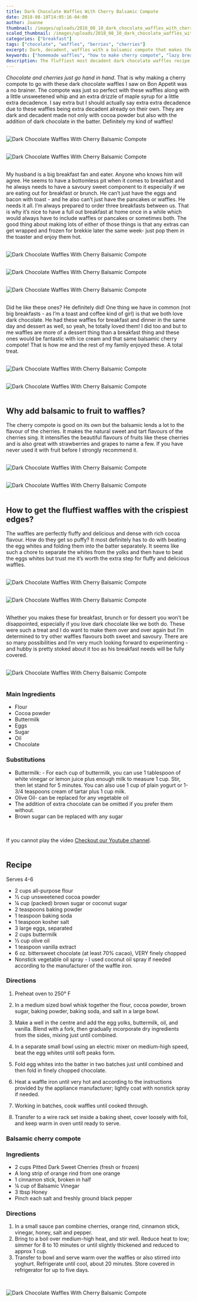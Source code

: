 ```yaml
---
title: Dark Chocolate Waffles With Cherry Balsamic Compote
date: 2018-08-10T14:05:16-04:00
author: Joanne
thumbnail: /images/uploads/2018_08_10_dark_chocolate_waffles_with_cherry_balsamic_compote_1.jpg
scaled_thumbnail: /images/uploads/2018_08_10_dark_chocolate_waffles_with_cherry_balsamic_compote_0.jpg
categories: ["breakfast"]
tags: ["chocolate", "waffles", "berries", "cherries"]
excerpt: Dark, decadent, waffles with a balsamic compote that makes the cherries sing
keywords: ["homemade waffles", "how to make cherry compote", "lazy breafasts"]
description: The fluffiest most decadent dark chocolate waffles recipe that are airy and not too sweet. These waffles are beyond delicious with this balsamic cherry compote for breakfast but also perfect for dessert with ice-cream. 
---
```


_Chocolate and cherries just go hand in hand_. That is why making a cherry compote to go with these dark chocolate waffles I saw on Bon Appetit was a no brainer. The compote was just so perfect with these waffles along with a little unsweetened whip and an extra drizzle of maple syrup for a little extra decadence. I say extra but I should actually say extra extra decadence due to these waffles being extra decadent already on their own. They are dark and decadent made not only with cocoa powder but also with the addition of dark chocolate in the batter. Definitely my kind of waffles! 
</br>
</br>

![Dark Chocolate Waffles With Cherry Balsamic Compote](/images/uploads/2018_08_10_dark_chocolate_waffles_with_cherry_balsamic_compote_2.jpg)
</br>
</br>

![Dark Chocolate Waffles With Cherry Balsamic Compote](/images/uploads/2018_08_10_dark_chocolate_waffles_with_cherry_balsamic_compote_3.jpg)
</br>
</br>

My husband is a big breakfast fan and eater. Anyone who knows him will agree. He seems to have a bottomless pit when it comes to breakfast and he always needs to have a savoury sweet component to it especially if we are eating out for breakfast or brunch. He can’t just have the eggs and bacon with toast - and he also can’t just have the pancakes or waffles. He needs it all. I’m always prepared to order three breakfasts between us. That is why it’s nice to have a full out breakfast at home once in a while which would always have to include waffles or pancakes or sometimes both. The good thing about making lots of either of those things is that any extras can get wrapped and frozen for brekkie later the same week- just pop them in the toaster and enjoy them hot. 
</br>
</br>

![Dark Chocolate Waffles With Cherry Balsamic Compote](/images/uploads/2018_08_10_dark_chocolate_waffles_with_cherry_balsamic_compote_4.jpg)
</br>
</br>

![Dark Chocolate Waffles With Cherry Balsamic Compote](/images/uploads/2018_08_10_dark_chocolate_waffles_with_cherry_balsamic_compote_5.jpg)
</br>
</br>

![Dark Chocolate Waffles With Cherry Balsamic Compote](/images/uploads/2018_08_10_dark_chocolate_waffles_with_cherry_balsamic_compote_6.jpg)
</br>
</br> 

Did he like these ones? He definitely did! One thing we have in common (not big breakfasts - as I’m a toast and coffee kind of girl) is that we both love dark chocolate. He had these waffles for breakfast and dinner in the same day and dessert as well, so yeah, he totally loved them! I did too and but to me waffles are more of a dessert thing than a breakfast thing and these ones would be fantastic with ice cream and that same balsamic cherry compote! That is how me and the rest of my family enjoyed these. A total treat. 
</br>
</br>

![Dark Chocolate Waffles With Cherry Balsamic Compote](/images/uploads/2018_08_10_dark_chocolate_waffles_with_cherry_balsamic_compote_7.jpg)
</br>
</br>

![Dark Chocolate Waffles With Cherry Balsamic Compote](/images/uploads/2018_08_10_dark_chocolate_waffles_with_cherry_balsamic_compote_8.jpg)
</br>
</br> 

## Why add balsamic to fruit to waffles? 
The cherry compote is good on its own but the balsamic lends a lot to the flavour of the cherries. It makes the natural sweet and tart flavours of the cherries sing. It intensifies the beautiful flavours of fruits like these cherries and is also great with strawberries and grapes to name a few. If you have never used it with fruit before I strongly recommend it. 
</br>
</br>

![Dark Chocolate Waffles With Cherry Balsamic Compote](/images/uploads/2018_08_10_dark_chocolate_waffles_with_cherry_balsamic_compote_9.jpg)
</br>
</br>

![Dark Chocolate Waffles With Cherry Balsamic Compote](/images/uploads/2018_08_10_dark_chocolate_waffles_with_cherry_balsamic_compote_10.jpg)
</br>
</br>

## How to get the fluffiest waffles with the crispiest edges?
The waffles are perfectly fluffy and delicious and dense with rich cocoa flavour. How do they get so puffy? It most definitely has to do with beating the egg whites and folding them into the batter separately. It seems like such a chore to separate the whites from the yolks and then have to beat the eggs whites but trust me it’s worth the extra step for fluffy and delicious waffles. 
</br>
</br>

![Dark Chocolate Waffles With Cherry Balsamic Compote](/images/uploads/2018_08_10_dark_chocolate_waffles_with_cherry_balsamic_compote_11.jpg)
</br>
</br>

![Dark Chocolate Waffles With Cherry Balsamic Compote](/images/uploads/2018_08_10_dark_chocolate_waffles_with_cherry_balsamic_compote_12.jpg)
</br>
</br>

Whether you makes these for breakfast, brunch or for dessert you won’t be disappointed, especially if you love dark chocolate like we both do. These were such a treat and I do want to make them over and over again but I’m determined to try other waffles flavours both sweet and savoury. There are so many possibilities and I’m very much looking forward to experimenting - and hubby is pretty stoked about it too as his breakfast needs will be fully covered. 
</br>
</br>

![Dark Chocolate Waffles With Cherry Balsamic Compote](/images/uploads/2018_08_10_dark_chocolate_waffles_with_cherry_balsamic_compote_13.jpg)
</br>
</br>

### Main Ingredients

* Flour 
* Cocoa powder 
* Buttermilk 
* Eggs 
* Sugar 
* Oil 
* Chocolate 

### Substitutions

* Buttermilk: - For each cup of buttermilk, you can use 1 tablespoon of white vinegar or lemon juice plus enough milk to measure 1 cup. Stir, then let stand for 5 minutes. You can also use 1 cup of plain yogurt or 1-3/4 teaspoons cream of tartar plus 1 cup milk.
* Olive Oil- can be replaced for any vegetable oil 
* The addition of extra chocolate can be omitted if you prefer them without. 
* Brown sugar can be replaced with any sugar 
</br>
</br>
<div class="mv-video-target mv-video-id-vp2dg9fpffpcehgxltlf" data-video-id="vp2dg9fpffpcehgxltlf" data-volume="70" data-ratio="16:9"></div>
If you cannot play the video <span class="highlight"><a href="https://youtu.be/Y3iAwFp-H48">Checkout our Youtube channel</a></span>.
</br>
</br>

## Recipe
Serves 4-6 
</br>

* 2 cups all-purpose flour
* ½ cup unsweetened cocoa powder
* ¼ cup (packed) brown sugar or coconut sugar 
* 2 teaspoons baking powder
* 1 teaspoon baking soda
* 1 teaspoon kosher salt
* 3 large eggs, separated
* 2 cups buttermilk
* ½ cup olive oil
* 1 teaspoon vanilla extract
* 6 oz. bittersweet chocolate (at least 70% cacao), VERY finely chopped
* Nonstick vegetable oil spray - I used coconut oil spray if needed according to the manufacturer of the waffle iron. 
	
### Directions 

1. Preheat oven to 250° F 

2. In a medium sized bowl whisk together the flour, cocoa powder, brown sugar, baking powder, baking soda, and salt in a large bowl. 

3. Make a well in the centre and add the egg yolks, buttermilk, oil, and vanilla. Blend with a fork, then gradually incorporate dry ingredients from the sides, mixing just until combined.

4. In a separate small bowl using an electric mixer on medium-high speed, beat the egg whites until soft peaks form. 

5. Fold egg whites into the batter in two batches just until combined and then fold in finely chopped chocolate.

6. Heat a waffle iron until very hot and according to the instructions provided by the appliance manufacturer; lightly coat with nonstick spray if needed. 

7. Working in batches, cook waffles until cooked through. 

8. Transfer to a wire rack set inside a baking sheet, cover loosely with foil, and keep warm in oven until ready to serve.


### Balsamic cherry compote

### Ingredients

* 2 cups Pitted Dark Sweet Cherries (fresh or frozen) 
* A long strip of orange rind from one orange 
* 1 cinnamon stick, broken in half
* &frac14; cup of Balsamic Vinegar 
* 3 tbsp Honey
* Pinch each salt and freshly ground black pepper

### Directions

1. In a small sauce pan combine cherries, orange rind, cinnamon stick, vinegar, honey, salt and pepper. 
2. Bring to a boil over medium-high heat, and stir well. Reduce heat to low; simmer for 8 to 10 minutes or until slightly thickened and reduced to approx 1 cup.
3. Transfer to bowl and serve warm over the waffles or also stirred into yoghurt. Refrigerate until cool, about 20 minutes. Store covered in refrigerator for up to five days.
</br>

![Dark Chocolate Waffles With Cherry Balsamic Compote](/images/uploads/2018_08_10_dark_chocolate_waffles_with_cherry_balsamic_compote_14.jpg)
